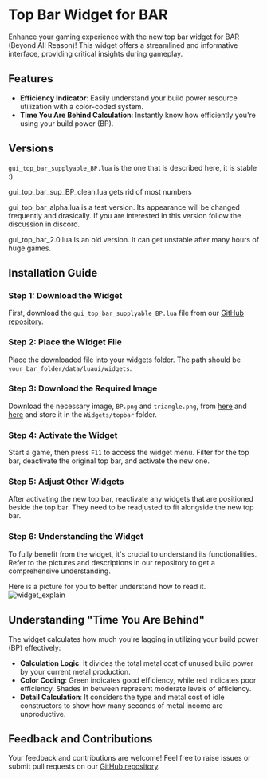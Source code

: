 # Top Bar Widget for BAR

Enhance your gaming experience with the new top bar widget for BAR (Beyond All Reason)! This widget offers a streamlined and informative interface, providing critical insights during gameplay.

## Features
- **Efficiency Indicator**: Easily understand your build power resource utilization with a color-coded system.
- **Time You Are Behind Calculation**: Instantly know how efficiently you're using your build power (BP).

## Versions
`gui_top_bar_supplyable_BP.lua` is the one that is described here, it is stable :)

gui_top_bar_sup_BP_clean.lua
gets rid of most numbers

gui_top_bar_alpha.lua
is a test version. Its appearance will be changed frequently and drasically.
If you are interested in this version follow the discussion in discord. 

gui_top_bar_2.0.lua
Is an old version. It can get unstable after many hours of huge games.


## Installation Guide

### Step 1: Download the Widget
First, download the `gui_top_bar_supplyable_BP.lua` file from our [GitHub repository](https://github.com/roberthartmann/widgets_for_BAR/blob/main/gui_top_bar_supplyable_BP.lua).

### Step 2: Place the Widget File
Place the downloaded file into your widgets folder. The path should be `your_bar_folder/data/luaui/widgets`.

### Step 3: Download the Required Image
Download the necessary image, `BP.png` and `triangle.png`, from [here](https://github.com/roberthartmann/widgets_for_BAR/blob/main/BP.png) and [here](https://github.com/roberthartmann/widgets_for_BAR/blob/main/triangle.png) and store it in the `Widgets/topbar` folder.

### Step 4: Activate the Widget
Start a game, then press `F11` to access the widget menu. Filter for the top bar, deactivate the original top bar, and activate the new one.

### Step 5: Adjust Other Widgets
After activating the new top bar, reactivate any widgets that are positioned beside the top bar. They need to be readjusted to fit alongside the new top bar.

### Step 6: Understanding the Widget
To fully benefit from the widget, it's crucial to understand its functionalities. Refer to the pictures and descriptions in our repository to get a comprehensive understanding.

Here is a picture for you to better understand how to read it.
![widget_explain](https://raw.githubusercontent.com/roberthartmann/widgets_for_BAR/main/readme_pics/widget_explain.png)

## Understanding "Time You Are Behind"
The widget calculates how much you're lagging in utilizing your build power (BP) effectively:

- **Calculation Logic**: It divides the total metal cost of unused build power by your current metal production.
- **Color Coding**: Green indicates good efficiency, while red indicates poor efficiency. Shades in between represent moderate levels of efficiency.
- **Detail Calculation**: It considers the type and metal cost of idle constructors to show how many seconds of metal income are unproductive.

## Feedback and Contributions
Your feedback and contributions are welcome! Feel free to raise issues or submit pull requests on our [GitHub repository](https://github.com/roberthartmann/widgets_for_BAR).
